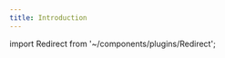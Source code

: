```yaml
---
title: Introduction
---
```


import Redirect from '~/components/plugins/Redirect';

<Redirect path="/preview/introduction/" />